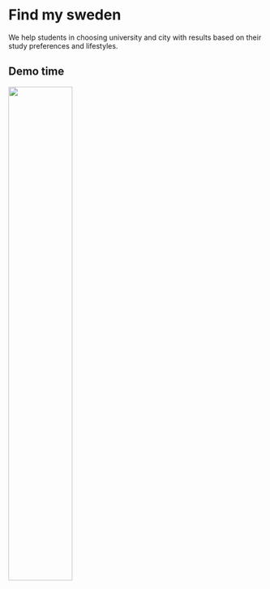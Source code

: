 # Find my sweden
We help students in choosing university and city with results based on their study preferences and lifestyles.

## Demo time
<img src="presentation/prototip.gif" width="50%" height="50%" />
